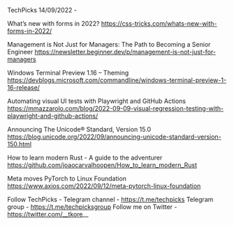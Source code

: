 TechPicks 14/09/2022 -

What’s new with forms in 2022?
https://css-tricks.com/whats-new-with-forms-in-2022/

Management is Not Just for Managers: The Path to Becoming a Senior Engineer
https://newsletter.beginner.dev/p/management-is-not-just-for-managers

Windows Terminal Preview 1.16 – Theming
https://devblogs.microsoft.com/commandline/windows-terminal-preview-1-16-release/

Automating visual UI tests with Playwright and GitHub Actions
https://mmazzarolo.com/blog/2022-09-09-visual-regression-testing-with-playwright-and-github-actions/

Announcing The Unicode® Standard, Version 15.0
https://blog.unicode.org/2022/09/announcing-unicode-standard-version-150.html

How to learn modern Rust - A guide to the adventurer
https://github.com/joaocarvalhoopen/How_to_learn_modern_Rust

Meta moves PyTorch to Linux Foundation
https://www.axios.com/2022/09/12/meta-pytorch-linux-foundation

Follow TechPicks -
Telegram channel - https://t.me/techpicks
Telegram group - https://t.me/techpicksgroup
Follow me on Twitter - https://twitter.com/__tkore__